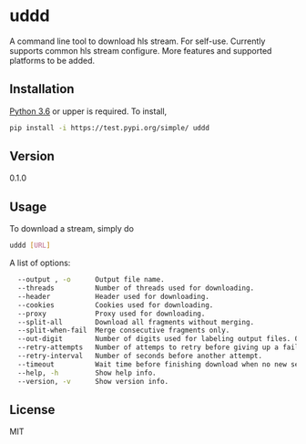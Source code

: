 # uddd

A command line tool to download hls stream. For self-use.
Currently supports common hls stream configure. More features and supported platforms to be added.

## Installation
[Python 3.6](https://www.python.org/) or upper is required.
To install,
```sh
pip install -i https://test.pypi.org/simple/ uddd
```

## Version
0.1.0

## Usage
To download a stream, simply do
```sh
uddd [URL]
```

A list of options:
```sh
  --output , -o      Output file name.
  --threads          Number of threads used for downloading.
  --header           Header used for downloading.
  --cookies          Cookies used for downloading.
  --proxy            Proxy used for downloading.
  --split-all        Download all fragments without merging.
  --split-when-fail  Merge consecutive fragments only.
  --out-digit        Number of digits used for labeling output files. 0 for no digit.
  --retry-attempts   Number of attemps to retry before giving up a failed fragment.
  --retry-interval   Number of seconds before another attempt.
  --timeout          Wait time before finishing download when no new segment is available.
  --help, -h         Show help info.
  --version, -v      Show version info.
```

## License
MIT
